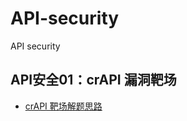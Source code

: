 # API-security
API security



## API安全01：crAPI 漏洞靶场



+ [crAPI 靶场解题思路]( 20221106-API安全01-crAPI漏洞靶场.md )

